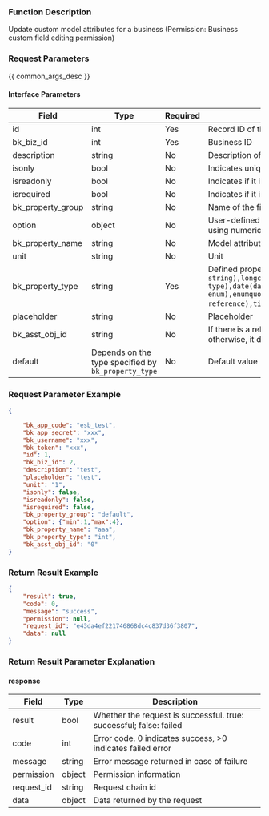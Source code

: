 ### Function Description

Update custom model attributes for a business (Permission: Business custom field editing permission)

### Request Parameters

{{ common_args_desc }}

#### Interface Parameters

| Field             | Type                                                | Required | Description                                                  |
| ----------------- | --------------------------------------------------- | -------- | ------------------------------------------------------------ |
| id                | int                                                 | Yes      | Record ID of the target data                                 |
| bk_biz_id         | int                                                 | Yes      | Business ID                                                  |
| description       | string                                              | No       | Description of the data                                      |
| isonly            | bool                                                | No       | Indicates uniqueness                                         |
| isreadonly        | bool                                                | No       | Indicates if it is read-only                                 |
| isrequired        | bool                                                | No       | Indicates if it is required                                  |
| bk_property_group | string                                              | No       | Name of the field column                                     |
| option            | object                                              | No       | User-defined content, the format and content are determined by the caller, using numeric content as an example (`{"min":1,"max":2}`) |
| bk_property_name  | string                                              | No       | Model attribute name for display                             |
| unit              | string                                              | No       | Unit                                                         |
| bk_property_type  | string                                              | Yes      | Defined property field for storing data types (`singlechar(short string),longchar(long string),int(integer),enum(enum type),date(date),time(time),objuser(user),enummulti(multi-select enum),enumquote(enum reference),timezone(timezone),bool(boolean),organization(organization)`) |
| placeholder       | string                                              | No       | Placeholder                                                  |
| bk_asst_obj_id    | string                                              | No       | If there is a relationship with other models, then this field must be set; otherwise, it does not need to be set |
| default           | Depends on the type specified by `bk_property_type` | No       | Default value                                                |

### Request Parameter Example

```json
{

    "bk_app_code": "esb_test",
    "bk_app_secret": "xxx",
    "bk_username": "xxx",
    "bk_token": "xxx",
    "id": 1,
    "bk_biz_id": 2,
    "description": "test",
    "placeholder": "test",
    "unit": "1",
    "isonly": false,
    "isreadonly": false,
    "isrequired": false,
    "bk_property_group": "default",
    "option": {"min":1,"max":4},
    "bk_property_name": "aaa",
    "bk_property_type": "int",
    "bk_asst_obj_id": "0"
}
```

### Return Result Example

```json
{
    "result": true,
    "code": 0,
    "message": "success",
    "permission": null,
    "request_id": "e43da4ef221746868dc4c837d36f3807",
    "data": null
}
```

### Return Result Parameter Explanation

#### response

| Field       | Type   | Description                                                  |
| ---------- | ------ | ------------------------------------------------------------ |
| result     | bool   | Whether the request is successful. true: successful; false: failed |
| code       | int    | Error code. 0 indicates success, >0 indicates failed error   |
| message    | string | Error message returned in case of failure                    |
| permission | object | Permission information                                       |
| request_id | string | Request chain id                                             |
| data       | object | Data returned by the request                                 |